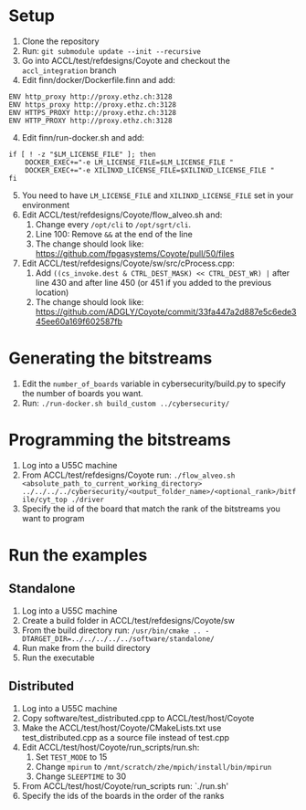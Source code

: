 # Setup

1. Clone the repository
2. Run: `git submodule update --init --recursive`
3. Go into ACCL/test/refdesigns/Coyote and checkout the `accl_integration` branch
4. Edit finn/docker/Dockerfile.finn and add:
```
ENV http_proxy http://proxy.ethz.ch:3128
ENV https_proxy http://proxy.ethz.ch:3128
ENV HTTPS_PROXY http://proxy.ethz.ch:3128
ENV HTTP_PROXY http://proxy.ethz.ch:3128
```
4. Edit finn/run-docker.sh and add:
```
if [ ! -z "$LM_LICENSE_FILE" ]; then
    DOCKER_EXEC+="-e LM_LICENSE_FILE=$LM_LICENSE_FILE "
    DOCKER_EXEC+="-e XILINXD_LICENSE_FILE=$XILINXD_LICENSE_FILE "
fi
```
5. You need to have `LM_LICENSE_FILE` and `XILINXD_LICENSE_FILE` set in your environment
6. Edit ACCL/test/refdesigns/Coyote/flow_alveo.sh and:
   1. Change every `/opt/cli` to `/opt/sgrt/cli`.
   2. Line 100: Remove ` && ` at the end of the line
   3. The change should look like: https://github.com/fpgasystems/Coyote/pull/50/files
7. Edit ACCL/test/refdesigns/Coyote/sw/src/cProcess.cpp:
   1. Add `((cs_invoke.dest & CTRL_DEST_MASK) << CTRL_DEST_WR) |` after line 430 and after line 450 (or 451 if you added to the previous location)
   2. The change should look like: https://github.com/ADGLY/Coyote/commit/33fa447a2d887e5c6ede345ee60a169f602587fb

# Generating the bitstreams

1. Edit the `number_of_boards` variable in cybersecurity/build.py to specify the number of boards you want.
2. Run: `./run-docker.sh build_custom ../cybersecurity/`


# Programming the bitstreams

1. Log into a U55C machine
2. From ACCL/test/refdesigns/Coyote run: `./flow_alveo.sh <absolute_path_to_current_working_directory> ../../../../cybersecurity/<output_folder_name>/<optional_rank>/bitfile/cyt_top ./driver`
3. Specify the id of the board that match the rank of the bitstreams you want to program

# Run the examples

## Standalone

1. Log into a U55C machine
2. Create a build folder in ACCL/test/refdesigns/Coyote/sw
3. From the build directory run: `/usr/bin/cmake .. -DTARGET_DIR=../../../../../software/standalone/`
4. Run make from the build directory
5. Run the executable

## Distributed

1. Log into a U55C machine
2. Copy software/test_distributed.cpp to ACCL/test/host/Coyote
3. Make the ACCL/test/host/Coyote/CMakeLists.txt use test_distributed.cpp as a source file instead of test.cpp
4. Edit ACCL/test/host/Coyote/run_scripts/run.sh:
   1. Set `TEST_MODE` to 15
   2. Change `mpirun` to `/mnt/scratch/zhe/mpich/install/bin/mpirun`
   3. Change `SLEEPTIME` to 30
5. From ACCL/test/host/Coyote/run_scripts run: `./run.sh'
6. Specify the ids of the boards in the order of the ranks

    
